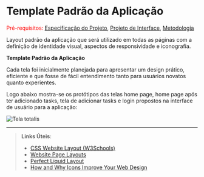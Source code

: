 # Template Padrão da Aplicação

<span style="color:red">Pré-requisitos: <a href="2-Especificação do Projeto.md"> Especificação do Projeto</a></span>, <a href="3-Projeto de Interface.md"> Projeto de Interface</a>, <a href="4-Metodologia.md"> Metodologia</a>

Layout padrão da aplicação que será utilizado em todas as páginas com a definição de identidade visual, aspectos de responsividade e iconografia.

**Template Padrão da Aplicação**

Cada tela foi inicialmente planejada para apresentar um design prático, eficiente e que fosse de fácil entendimento tanto para usuários novatos quanto experientes. 

Logo abaixo mostra-se os protótipos das telas home page, home page após ter adicionado tasks, tela de adicionar tasks e login propostos na interface de usuário para a aplicação:


![Tela totalis](https://user-images.githubusercontent.com/82729897/167310322-284e8b07-327d-4061-974c-bb83ce53a28e.png)

---



> **Links Úteis**:
>
> - [CSS Website Layout (W3Schools)](https://www.w3schools.com/css/css_website_layout.asp)
> - [Website Page Layouts](http://www.cellbiol.com/bioinformatics_web_development/chapter-3-your-first-web-page-learning-html-and-css/website-page-layouts/)
> - [Perfect Liquid Layout](https://matthewjamestaylor.com/perfect-liquid-layouts)
> - [How and Why Icons Improve Your Web Design](https://usabilla.com/blog/how-and-why-icons-improve-you-web-design/)
